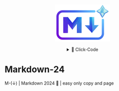 <!-- logo IMG -->
<p align="center">
    <img width="180" src="./IMG/logo.png">
</p>

<!-- code IMG -->
<details >
<summary align="center">👾 Click-Code</summary>

```console
<p align="center">
    <img width="180" src="./IMG/logo.png">
</p>
```
</details>

# Markdown-24
M-(↓) | Markdown 2024 🔽 | easy only copy and page


